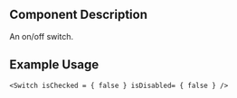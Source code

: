 ## Component Description

An on/off switch.

## Example Usage

```
<Switch isChecked = { false } isDisabled= { false } />
```
